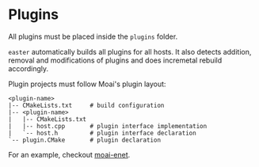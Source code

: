 # Plugins

All plugins must be placed inside the `plugins` folder.

`easter` automatically builds all plugins for all hosts.
It also detects addition, removal and modifications of plugins and does incremetal rebuild accordingly.

Plugin projects must follow Moai's plugin layout:

	<plugin-name>
	|-- CMakeLists.txt     # build configuration
	|-- <plugin-name>
	|   |-- CMakeLists.txt
	|   |-- host.cpp       # plugin interface implementation
	|   `-- host.h         # plugin interface declaration
	`-- plugin.CMake       # plugin declaration

For an example, checkout [moai-enet](https://github.com/bullno1/moai-enet).
